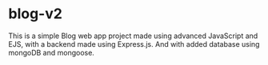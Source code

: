 # blog-v2
This is a simple Blog web app project made using advanced JavaScript and EJS, with a backend made using Express.js. And with added database using mongoDB and mongoose.
